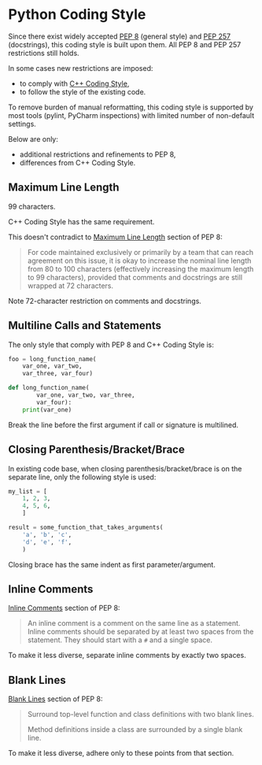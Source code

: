 # Python Coding Style

Since there exist widely accepted
[PEP 8](https://www.python.org/dev/peps/pep-0008/) (general style) and
[PEP 257](https://www.python.org/dev/peps/pep-0257/) (docstrings),
this coding style is built upon them.
All PEP 8 and PEP 257 restrictions still holds.

In some cases new restrictions are imposed:
- to comply with
[C++ Coding Style](https://networkoptix.atlassian.net/wiki/spaces/SD/pages/44531791),
- to follow the style of the existing code.

To remove burden of manual reformatting,
this coding style is supported by most tools (pylint, PyCharm inspections)
with limited number of non-default settings.

Below are only:
- additional restrictions and refinements to PEP 8,
- differences from C++ Coding Style.

## Maximum Line Length

99 characters.

C++ Coding Style has the same requirement.

This doesn't contradict to
[Maximum Line Length](https://www.python.org/dev/peps/pep-0008/#id19)
section of PEP 8:
> For code maintained exclusively or primarily by a team that can reach
agreement on this issue, it is okay to increase the nominal line length
from 80 to 100 characters (effectively increasing the maximum length to
99 characters), provided that comments and docstrings are still wrapped
at 72 characters.

Note 72-character restriction on comments and docstrings.

## Multiline Calls and Statements

The only style that comply with PEP 8 and C++ Coding Style is:
```python
foo = long_function_name(
    var_one, var_two,
    var_three, var_four)
```
```python
def long_function_name(
        var_one, var_two, var_three,
        var_four):
    print(var_one)
```

Break the line before the first argument if call or signature is multilined.

## Closing Parenthesis/Bracket/Brace

In existing code base, when closing parenthesis/bracket/brace is on the
separate line, only the following style is used:
```python
my_list = [
    1, 2, 3,
    4, 5, 6,
    ]
```
```python
result = some_function_that_takes_arguments(
    'a', 'b', 'c',
    'd', 'e', 'f',
    )
```

Closing brace has the same indent as first parameter/argument.

## Inline Comments

[Inline Comments](https://www.python.org/dev/peps/pep-0008/#id32)
section of PEP 8:
> An inline comment is a comment on the same line as a statement. Inline
comments should be separated by at least two spaces from the statement.
They should start with a `#` and a single space.

To make it less diverse, separate inline comments by exactly two spaces.

## Blank Lines

[Blank Lines](https://www.python.org/dev/peps/pep-0008/#id21)
section of PEP 8:
> Surround top-level function and class definitions with two blank lines.
>
> Method definitions inside a class are surrounded by a single blank line.

To make it less diverse, adhere only to these points from that section.

